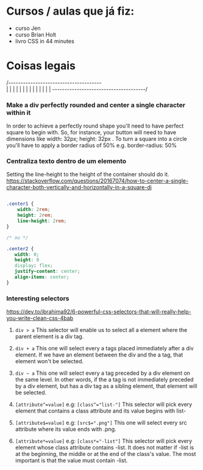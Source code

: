 # Cursos / aulas que já fiz:

* curso Jen
* curso Brian Holt
* livro CSS in 44 minutes

# Coisas legais

/--------------------------------------\
|                                      |
|                                      |
|                                      |
|                                      |
|                                      |
|                                      |
|                                      |
\--------------------------------------/

### Make a div perfectly rounded and center a single character within it

In order to achieve a perfectly round shape you'll need to have perfect square to begin with. So, for instance, your button will need to have dimensions like width: 32px; height: 32px . To turn a square into a circle you'll have to apply a border radius of 50% e.g. border-radius: 50% 

### Centraliza texto dentro de um elemento

Setting the line-height to the height of the container should do it.
https://stackoverflow.com/questions/20167074/how-to-center-a-single-character-both-vertically-and-horizontally-in-a-square-di


```css

.center1 {
    width: 2rem;
    height: 2rem;
    line-height: 2rem;
}

/* ou */

.center2 {
   width: 0;
   height: 0
   display: flex;
   justify-content: center;
   align-items: center;
}


```

### Interesting selectors
https://dev.to/ibrahima92/6-powerful-css-selectors-that-will-really-help-you-write-clean-css-4bab

1. `div > a`
This selector will enable us to select all a element where the parent element is a div tag.

2. `div + a`
This one will select every a tags placed immediately after a div element. If we have an element between the div and the a tag, that element won't be selected.

3. `div ~ a`
This one will select every a tag preceded by a div element on the same level. In other words, if the a tag is not immediately preceded by a div element, but has a div tag as a sibling element, that element will be selected.

4. `[attribute^=value]`
e.g: `[class^="list-"]`
This selector will pick every element that contains a class attribute and its value begins with list-

5. `[attribute$=value]`
e.g: `[src$=".png"]`
This one will select every src attribute where its value ends with .png.

6. `[attribute*=value]`
e.g: `[class*="-list"]`
This selector will pick every element whose class attribute contains -list. It does not matter if -list is at the beginning, the middle or at the end of the class's value. The most important is that the value must contain -list.

